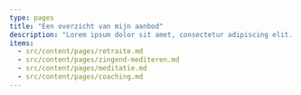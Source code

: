 ```yaml
---
type: pages
title: "Een overzicht van mijn aanbod"
description: "Lorem ipsum dolor sit amet, consectetur adipiscing elit. Sed do eiusmod tempor incididunt ut labore et dolore magna aliqua."
items:
  - src/content/pages/retraite.md
  - src/content/pages/zingend-mediteren.md
  - src/content/pages/meditatie.md
  - src/content/pages/coaching.md
---
```

